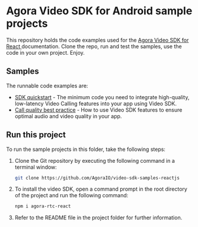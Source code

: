 # Agora Video SDK for Android sample projects

This repository holds the code examples used for the [Agora Video SDK for React ](https://docs.agora.io/en/video-calling/get-started/get-started-sdk?platform=recat-native) documentation. Clone the repo, run and test the samples, use the code in your own project. Enjoy.

## Samples  

The runnable code examples are:

- [SDK quickstart](./src/sdk_quickstart/) - The minimum code you need to integrate high-quality, low-latency Video 
  Calling features into your app using Video SDK.
- [Call quality best practice](./src/call_quality/) - How to use Video SDK features to ensure optimal audio and video 
  quality in your app. 


## Run this project

To run the sample projects in this folder, take the following steps:

1. Clone the Git repository by executing the following command in a terminal window:

    ```bash
    git clone https://github.com/AgoraIO/video-sdk-samples-reactjs
    ```

1. To install the video SDK, open a command prompt in the root directory of the project and run the following command:

    ```bash
    npm i agora-rtc-react
    ```

1. Refer to the README file in the project folder for further information.

